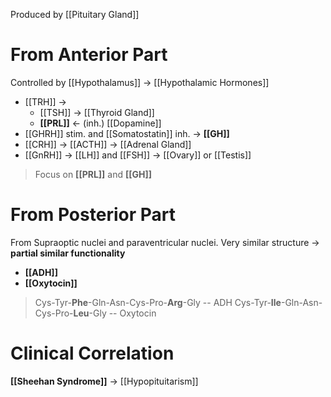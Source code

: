 Produced by [[Pituitary Gland]]

# From Anterior Part
Controlled by [[Hypothalamus]] → [[Hypothalamic Hormones]]
- [[TRH]] → 
	- [[TSH]] → [[Thyroid Gland]]
	- **[[PRL]]** ← (inh.) [[Dopamine]] 
- [[GHRH]] stim. and [[Somatostatin]] inh. → **[[GH]]**
- [[CRH]] → [[ACTH]] → [[Adrenal Gland]]
- [[GnRH]] → [[LH]] and [[FSH]] → [[Ovary]] or [[Testis]]
> Focus on **[[PRL]]** and **[[GH]]**

# From Posterior Part
From Supraoptic nuclei and paraventricular nuclei.
Very similar structure → **partial similar functionality**
- **[[ADH]]**
- **[[Oxytocin]]**

> Cys-Tyr-**Phe**-Gln-Asn-Cys-Pro-**Arg**-Gly -- ADH
> Cys-Tyr-**Ile**-Gln-Asn-Cys-Pro-**Leu**-Gly -- Oxytocin

# Clinical Correlation
**[[Sheehan Syndrome]]** → [[Hypopituitarism]]